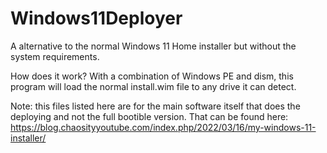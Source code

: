 # Windows11Deployer

A alternative to the normal Windows 11 Home installer but without the system requirements. 


How does it work?
With a combination of Windows PE and dism, this program will load the normal install.wim file to any drive it can detect. 

Note: this files listed here are for the main software itself that does the deploying and not the full bootible version. That can be found here: https://blog.chaosityyoutube.com/index.php/2022/03/16/my-windows-11-installer/
